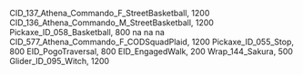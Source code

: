 CID_137_Athena_Commando_F_StreetBasketball, 1200
CID_136_Athena_Commando_M_StreetBasketball, 1200
Pickaxe_ID_058_Basketball, 800
na
na
na
CID_577_Athena_Commando_F_CODSquadPlaid, 1200
Pickaxe_ID_055_Stop, 800
EID_PogoTraversal, 800
EID_EngagedWalk, 200
Wrap_144_Sakura, 500
Glider_ID_095_Witch, 1200
